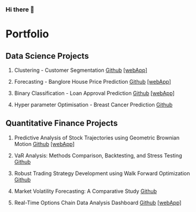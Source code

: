 ### Hi there 👋

<!--
**Kapil3003/Kapil3003** is a ✨ _special_ ✨ repository because its `README.md` (this file) appears on your GitHub profile.

Here are some ideas to get you started:

- 🔭 I’m currently working on ...
- 🌱 I’m currently learning ...
- 👯 I’m looking to collaborate on ...
- 🤔 I’m looking for help with ...
- 💬 Ask me about ...
- 📫 How to reach me: ...
- 😄 Pronouns: ...
- ⚡ Fun fact: ...
-->




# Portfolio


## Data Science Projects



1. Clustering - Customer Segmentation [Github](https://github.com/Kapil3003/01_Clustering/blob/main/Clustering_CustomerSegmentation.ipynb) [[webApp]](https://kapil3003-01-clustering-clustering-streamlit-app-43fp3b.streamlit.app/) 

2. Forecasting - Banglore House Price Prediction [Github](https://github.com/Kapil3003/02_Regression/blob/main/.ipynb_checkpoints/Regression_Project-checkpoint.ipynb) [[webApp]](https://kapil3003-02-regression-regression-housepriceprediction-ifckzh.streamlit.app/) 

3.  Binary Classification - Loan Approval Prediction  [Github](https://github.com/Kapil3003/03_Classification/blob/main/Classification_LoanPrediction.ipynb) [[webApp]](https://kapil3003-03-classification-classification-streamlit-app-el6w2c.streamlit.app/)

4. Hyper parameter Optimisation - Breast Cancer Prediction [Github](https://github.com/Kapil3003/04_Hyperparameter_Optimization/blob/main/Hyperparameter%20Optimization.ipynb) 



## Quantitative Finance Projects


1. Predictive Analysis of Stock Trajectories using Geometric Brownian Motion [Github](https://github.com/Kapil3003/Quant_Project_1/blob/main/Project_1_GBM.ipynb) [[webApp]](https://quantproject1-csovwwndasw9kuk2vpygjp.streamlit.app/) 

2. VaR Analysis: Methods Comparison, Backtesting, and Stress Testing [Github](https://github.com/Kapil3003/Quant_Project_2/blob/main/Project_2_VaR_Analysis.ipynb) 

3.  Robust Trading Strategy Development using Walk Forward Optimization [Github](https://github.com/Kapil3003/Quant_Project_3/blob/main/Project_3_StrategyDevelopment.ipynb)

4.  Market Volatility Forecasting: A Comparative Study [Github](https://github.com/Kapil3003/Quant_Project_4/blob/main/Project_4_Volatility%20Forecasting.ipynb)

5.  Real-Time Options Chain Data Analysis Dashboard [Github]([https://github.com/Kapil3003/Quant_Project_5) [[webApp]](https://quantproject5-gcs2rtyqub8wj8osxwegu2.streamlit.app/)


